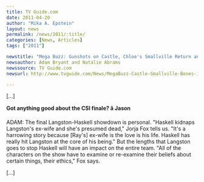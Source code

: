 ```yaml
---
title: TV Guide.com
date: 2011-04-20
author: "Mika A. Epstein"
layout: news
permalink: /news/2011/:title/
categories: [News, Articles]
tags: ["2011"]

newstitle: "Mega Buzz: Gunshots on Castle, Chloe's Smallville Return and Bones' Big Finish  "
newsauthor: Adam Bryant and Natalie Abrams  
newssource: TV Guide.com  
newsurl: http://www.tvguide.com/News/MegaBuzz-Castle-Smallville-Bones-1032052.aspx  

---
```


[...]

**Got anything good about the CSI finale? â Jason**

ADAM: The final Langston-Haskell showdown is personal. "Haskell kidnaps Langston's ex-wife and she's presumed dead," Jorja Fox tells us. "It's a harrowing story because [Ray's] ex-wife is the love is his life. Haskell has really hit Langston at the core of his being." But the lengths that Langston goes to stop Haskell will have an impact on the entire team. "All of the characters on the show have to examine or re-examine their beliefs about certain things, their ethics," Fox says. 

[...]  
